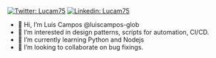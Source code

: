 [![Twitter: Lucam75](https://img.shields.io/twitter/follow/Lucam75?style=social)](https://twitter.com/Lucam75)
[![Linkedin: Lucam75](https://img.shields.io/badge/-lucam75-blue?style=flat-square&logo=Linkedin&logoColor=white&link=https://www.linkedin.com/in/lucam75/)](https://www.linkedin.com/in/lucam75/)

- 👋 Hi, I’m Luis Campos @luiscampos-glob
- 👀 I’m interested in design patterns, scripts for automation, CI/CD.
- 🌱 I’m currently learning Python and Nodejs
- 💞️ I’m looking to collaborate on bug fixings.

<!---
luiscampos-glob/luiscampos-glob is a ✨ special ✨ repository because its `README.md` (this file) appears on your GitHub profile.
You can click the Preview link to take a look at your changes.
--->
